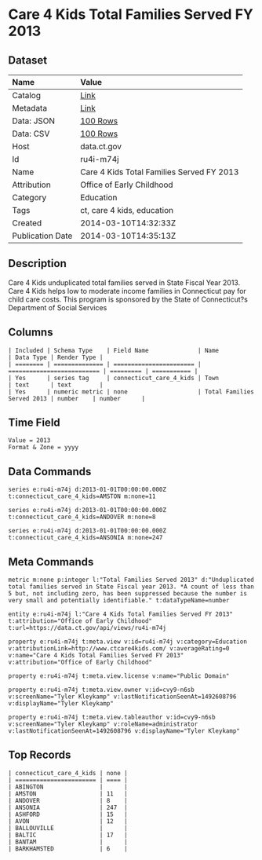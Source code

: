 # Care 4 Kids Total Families Served FY 2013

## Dataset

| Name | Value |
| :--- | :---- |
| Catalog | [Link](https://catalog.data.gov/dataset/care-4-kids-total-families-served-fy-2013) |
| Metadata | [Link](https://data.ct.gov/api/views/ru4i-m74j) |
| Data: JSON | [100 Rows](https://data.ct.gov/api/views/ru4i-m74j/rows.json?max_rows=100) |
| Data: CSV | [100 Rows](https://data.ct.gov/api/views/ru4i-m74j/rows.csv?max_rows=100) |
| Host | data.ct.gov |
| Id | ru4i-m74j |
| Name | Care 4 Kids Total Families Served FY 2013 |
| Attribution | Office of Early Childhood |
| Category | Education |
| Tags | ct, care 4 kids, education |
| Created | 2014-03-10T14:32:33Z |
| Publication Date | 2014-03-10T14:35:13Z |

## Description

Care 4 Kids unduplicated total families served in State Fiscal Year 2013. Care 4 Kids helps low to moderate income families in Connecticut pay for child care costs. This program is sponsored by the State of Connecticut?s Department of Social Services

## Columns

```ls
| Included | Schema Type    | Field Name              | Name                       | Data Type | Render Type |
| ======== | ============== | ======================= | ========================== | ========= | =========== |
| Yes      | series tag     | connecticut_care_4_kids | Town                       | text      | text        |
| Yes      | numeric metric | none                    | Total Families Served 2013 | number    | number      |
```

## Time Field

```ls
Value = 2013
Format & Zone = yyyy
```

## Data Commands

```ls
series e:ru4i-m74j d:2013-01-01T00:00:00.000Z t:connecticut_care_4_kids=AMSTON m:none=11

series e:ru4i-m74j d:2013-01-01T00:00:00.000Z t:connecticut_care_4_kids=ANDOVER m:none=8

series e:ru4i-m74j d:2013-01-01T00:00:00.000Z t:connecticut_care_4_kids=ANSONIA m:none=247
```

## Meta Commands

```ls
metric m:none p:integer l:"Total Families Served 2013" d:"Unduplicated total families served in State Fiscal year 2013. *A count of less than 5 but, not including zero, has been suppressed because the number is very small and potentially identifiable." t:dataTypeName=number

entity e:ru4i-m74j l:"Care 4 Kids Total Families Served FY 2013" t:attribution="Office of Early Childhood" t:url=https://data.ct.gov/api/views/ru4i-m74j

property e:ru4i-m74j t:meta.view v:id=ru4i-m74j v:category=Education v:attributionLink=http://www.ctcare4kids.com/ v:averageRating=0 v:name="Care 4 Kids Total Families Served FY 2013" v:attribution="Office of Early Childhood"

property e:ru4i-m74j t:meta.view.license v:name="Public Domain"

property e:ru4i-m74j t:meta.view.owner v:id=cvy9-n6sb v:screenName="Tyler Kleykamp" v:lastNotificationSeenAt=1492608796 v:displayName="Tyler Kleykamp"

property e:ru4i-m74j t:meta.view.tableauthor v:id=cvy9-n6sb v:screenName="Tyler Kleykamp" v:roleName=administrator v:lastNotificationSeenAt=1492608796 v:displayName="Tyler Kleykamp"
```

## Top Records

```ls
| connecticut_care_4_kids | none | 
| ======================= | ==== | 
| ABINGTON                |      | 
| AMSTON                  | 11   | 
| ANDOVER                 | 8    | 
| ANSONIA                 | 247  | 
| ASHFORD                 | 15   | 
| AVON                    | 12   | 
| BALLOUVILLE             |      | 
| BALTIC                  | 17   | 
| BANTAM                  |      | 
| BARKHAMSTED             | 6    | 
```